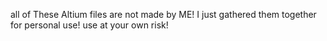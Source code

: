 all of These Altium files are not made by ME!
I just gathered them together for personal use!
use at your own risk!